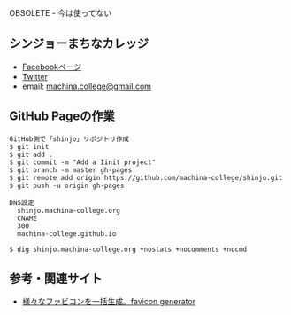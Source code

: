 OBSOLETE - 今は使ってない

シンジョーまちなカレッジ
------

* [Facebookページ](https://www.facebook.com/shinjomachinacollege/)
* [Twitter](https://twitter.com/machina_college)
* email: machina.college@gmail.com

GitHub Pageの作業
----

    GitHub側で「shinjo」リポジトリ作成
    $ git init
    $ git add .
    $ git commit -m "Add a Iinit project"
    $ git branch -m master gh-pages
    $ git remote add origin https://github.com/machina-college/shinjo.git
    $ git push -u origin gh-pages

    DNS設定
      shinjo.machina-college.org
      CNAME
      300
      machina-college.github.io

    $ dig shinjo.machina-college.org +nostats +nocomments +nocmd


参考・関連サイト
----

* [様々なファビコンを一括生成。favicon generator](https://ao-system.net/favicongenerator/)
